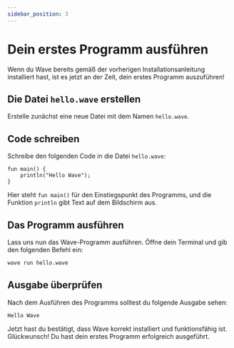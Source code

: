 ```yaml
---
sidebar_position: 3
---
```


# Dein erstes Programm ausführen

Wenn du Wave bereits gemäß der vorherigen Installationsanleitung installiert hast, ist es jetzt an der Zeit, dein erstes Programm auszuführen!

## Die Datei `hello.wave` erstellen

Erstelle zunächst eine neue Datei mit dem Namen `hello.wave`.

## Code schreiben

Schreibe den folgenden Code in die Datei `hello.wave`:

```wave
fun main() {
    println("Hello Wave");
}
```

Hier steht `fun main()` für den Einstiegspunkt des Programms, und die Funktion `println` gibt Text auf dem Bildschirm aus.

## Das Programm ausführen

Lass uns nun das Wave-Programm ausführen. Öffne dein Terminal und gib den folgenden Befehl ein:

```bash
wave run hello.wave
```

## Ausgabe überprüfen

Nach dem Ausführen des Programms solltest du folgende Ausgabe sehen:

```
Hello Wave
```

Jetzt hast du bestätigt, dass Wave korrekt installiert und funktionsfähig ist. Glückwunsch! Du hast dein erstes Programm erfolgreich ausgeführt.
